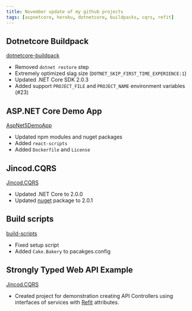 ```yaml
---
title: November update of my github projects
tags: [aspnetcore, heroku, dotnetcore, buildpacks, cqrs, refit]
---
```


## Dotnetcore Buildpack

[dotnetcore-buildpack](https://github.com/jincod/dotnetcore-buildpack)

- Removed `dotnet restore` step
- Extremely optimized slag size (`DOTNET_SKIP_FIRST_TIME_EXPERIENCE:1`)
- Updated .NET Core SDK 2.0.3
- Added support `PROJECT_FILE` and `PROJECT_NAME` environment variables (#23)

## ASP.NET Core Demo App

[AspNet5DemoApp](https://github.com/jincod/AspNet5DemoApp)

- Updated npm modules and nuget packages
- Added `react-scripts`
- Added `Dockerfile` and `License`

## Jincod.CQRS

[Jincod.CQRS](https://github.com/jincod/Jincod.CQRS)

- Updated .NET Core to 2.0.0
- Updated [nuget](https://www.nuget.org/packages/Jincod.CQRS) package to 2.0.1

## Build scripts

[build-scripts](https://github.com/jincod/build-scripts)

- Fixed setup script
- Added `Cake.Bakery` to pacakges.config

## Strongly Typed Web API Example

[Jincod.CQRS](https://github.com/jincod/StronglyTypedWebAPI)

- Created project for demonstration creating API Controllers using interfaces of services with [Refit](https://github.com/paulcbetts/refit) attributes.

